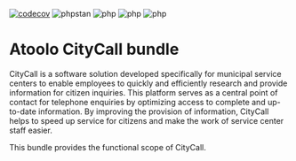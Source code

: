 [![codecov](https://codecov.io/gh/sitepark/atoolo-citycall-bundle/graph/badge.svg?token=xtJEXZzHlt)](https://codecov.io/gh/sitepark/atoolo-citycall-bundle)
![phpstan](https://img.shields.io/badge/PHPStan-level%209-brightgreen)
![php](https://img.shields.io/badge/PHP-8.1-blue)
![php](https://img.shields.io/badge/PHP-8.2-blue)
![php](https://img.shields.io/badge/PHP-8.3-blue)

# Atoolo CityCall bundle

CityCall is a software solution developed specifically for municipal service centers to enable employees to quickly and efficiently research and provide information for citizen inquiries. This platform serves as a central point of contact for telephone enquiries by optimizing access to complete and up-to-date information. By improving the provision of information, CityCall helps to speed up service for citizens and make the work of service center staff easier.

This bundle provides the functional scope of CityCall.
